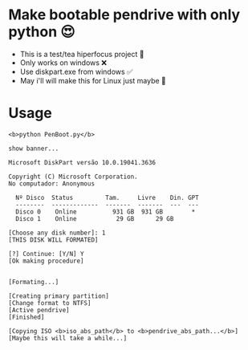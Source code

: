# Make bootable pendrive with only python 😍

- This is a test/tea hiperfocus project 🧠
- Only works on windows ❌
- Use diskpart.exe from windows ✅
- May i'll will make this for Linux just maybe 🥱

# Usage

```
<b>python PenBoot.py</b>

show banner...

Microsoft DiskPart versão 10.0.19041.3636

Copyright (C) Microsoft Corporation.
No computador: Anonymous

  Nº Disco  Status         Tam.     Livre    Din. GPT
  --------  -------------  -------  -------  ---  ---
  Disco 0    Online          931 GB  931 GB        *
  Disco 1    Online           29 GB      29 GB

[Choose any disk number]: 1
[THIS DISK WILL FORMATED]

[?] Continue: [Y/N] Y
[Ok making procedure]


[Formating...]

[Creating primary partition]
[Change format to NTFS]
[Active pendrive]
[Finished]

[Copying ISO <b>iso_abs_path</b> to <b>pendrive_abs_path...</b>]
[Maybe this will take a while...]

```
